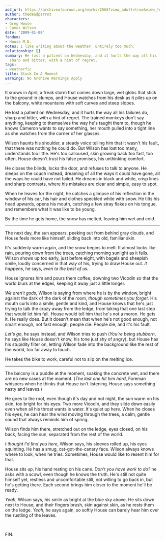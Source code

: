 ```yaml
---
ao3_url: https://archiveofourown.org/works/2568?view_adult=true&view_full_work=true
author: thedeadparrot
characters:
- Greg House
- James Wilson
date: '2009-01-08'
fandom:
- House M.D.
notes: I like writing about the weather. Entirely too much.
relationship: []
summary: He lost a patient on Wednesday, and it hurts the way all his failures do,
  sharp and bitter, with a hint of regret.
tags:
- weatherfic
title: Stuck In A Moment
warnings: No Archive Warnings Apply
---
```


It snows in April, a freak storm that comes down large, wet globs that stick to the ground in clumps, and House watches from his desk as it piles up on the balcony, white mountains with soft curves and steep slopes.

He lost a patient on Wednesday, and it hurts the way all his failures do, sharp and bitter, with a hint of regret. The trained monkeys don't say anything, keeping to themselves the way he's taught them to, though he knows Cameron wants to say something, her mouth pulled into a tight line as she watches from the corner of her glasses.

Wilson haunts his shoulder, a steady voice telling him that it wasn't his fault, that there was nothing he could do. But Wilson has lost too many, understands too little. He's too calloused, skin growing back too fast, too often. House doesn't trust his false promises, his unthinking comfort.

He closes the blinds, locks the door, and refuses to talk to anyone. He sleeps on the couch instead, dreaming of all the ways it could have gone, all the ways he could have not failed. He dreams in black and white, crisp lines and sharp contrasts, where his mistakes are clear and simple, easy to spot.

When he leaves for the night, he catches a glimpse of his reflection in the window of his car, his hair and clothes speckled white with snow. He tilts his head upwards, opens his mouth, catching a few stray flakes on his tongue, and remembers what it was like to be young.

By the time he gets home, the snow has melted, leaving him wet and cold.



---

The next day, the sun appears, peeking out from behind gray clouds, and House feels more like himself, sliding back into old, familiar skin.

It's suddenly warm again, and the snow begins to melt. It almost looks like rain, pouring down from the trees, catching morning sunlight as it falls. Wilson shows up too early, just before eight, with bagels and sheepish smile, loudly concerned in that way of his, trying to draw House out. *It happens*, he says, *even to the best of us.*

House ignores him and pours them coffee, downing two Vicodin so that the world blurs at the edges, keeping it away just a little longer.

*We aren't gods*, Wilson is saying from where he is by the window, bright against the dark of the dark of the room, *though sometimes you forget.* His mouth curls into a smile, gentle and kind, and House knows that he's just trying to talk the crazy away from the ledge, from taking that one last step that would let him fall. House would tell him that he's not a moron. He gets it. He really does. But it doesn't mean that when he's not good enough, not smart enough, not fast enough, people die. People die, and it's his fault.

*Let's go*, he says instead, and Wilson tries to push (*You're being stubborn*, he says like House doesn't know, his tone just shy of angry), but House has his stupidity filter on, letting Wilson fade into the background like the rest of the world, too far away to touch.

He takes the bike to work, careful not to slip on the melting ice.



---

The balcony is a puddle at the moment, soaking the concrete wet, and there are no new cases at the moment. (*The last one hit him hard*, Foreman whispers when he thinks that House isn't listening. House says something nasty and leaves.)

He goes to the roof, even though it's day and not night, the sun warm on his skin, too bright for his eyes. Two more Vicodin, and they slide down easily even when all his throat wants is water. It's quiet up here. When he closes his eyes, he can hear the wind moving through the trees, a calm, gentle sound that always reminds him of spring.

Wilson finds him there, stretched out on the ledge, eyes closed, on his back, facing the sun, separated from the rest of the world.

*I thought I'd find you here*, Wilson says, his sleeves rolled up, his eyes squinting. He has a smug, cat-got-the-canary face. Wilson always knows where to look, when he tries. Sometimes, House would like to resent him for that.

House sits up, his hand resting on his cane. *Don't you have work to do?* he asks with a scowl, even though he knows the truth. He's still not quite himself yet, restless and uncomfortable still, not willing to go back in, but he's getting there. Each second brings him closer to the moment he'll be ready.

*Yeah*, Wilson says, his smile as bright at the blue sky above. He sits down next to House, and their fingers brush, skin against skin, as he rests them on the ledge. *Yeah*, he says again, so softly House can barely hear him over the rustling of the leaves.

 

FIN.